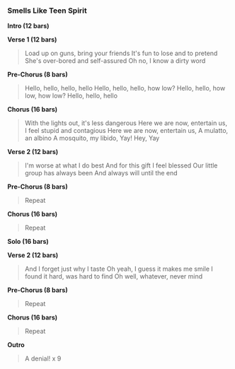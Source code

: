 ### Smells Like Teen Spirit

**Intro (12 bars)**

**Verse 1 (12 bars)**

> Load up on guns, bring your friends
> It's fun to lose and to pretend
> She's over-bored and self-assured
> Oh no, I know a dirty word

**Pre-Chorus (8 bars)**

> Hello, hello, hello, hello
> Hello, hello, hello, how low?
> Hello, hello, how low, how low?
> Hello, hello, hello

**Chorus (16 bars)**

> With the lights out, it's less dangerous
> Here we are now, entertain us, I feel stupid and contagious
> Here we are now, entertain us, A mulatto, an albino
> A mosquito, my libido, Yay!
> Hey, Yay

**Verse 2 (12 bars)**

> I'm worse at what I do best
> And for this gift I feel blessed
> Our little group has always been
> And always will until the end

**Pre-Chorus (8 bars)**

> Repeat

**Chorus (16 bars)**

> Repeat

**Solo (16 bars)**

**Verse 2 (12 bars)**

> And I forget just why I taste
> Oh yeah, I guess it makes me smile
> I found it hard, was hard to find
> Oh well, whatever, never mind

**Pre-Chorus (8 bars)**

> Repeat

**Chorus (16 bars)**

> Repeat

**Outro**

> A denial! x 9
